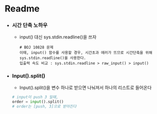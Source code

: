# Readme

* ### 시간 단축 노하우

  * input() 대신 sys.stdin.readline()을 쓰자

    ```
    # BOJ 10828 문제
    이때, input() 함수를 사용할 경우, 시간초과 에러가 뜨므로 시간단축을 위해 sys.stdin.readline()을 사용한다.
    입출력 속도 비교 : sys.stdin.readline > raw_input() > input()
    ```

* ### Input().split()

  * Input().split()을 변수 하나로 받으면 나눠져서 하나의 리스트로 들어온다

  ```python
  # input이 push 3 일때,
  order = input().split() 
  # order는 [push, 3]으로 받아진다
  ```

  